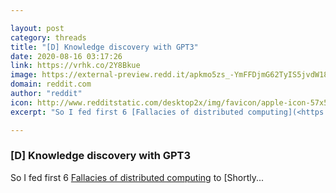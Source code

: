 ```yaml
---

layout: post
category: threads
title: "[D] Knowledge discovery with GPT3"
date: 2020-08-16 03:17:26
link: https://vrhk.co/2Y8Bkue
image: https://external-preview.redd.it/apkmo5zs_-YmFFDjmG62TyIS5jvdW18a790XKORnEu8.jpg?width=50&height=26.1780104712&auto=webp&crop=50:26.1780104712,smart&s=1df382021f67c4fb991401fe6a7b7ec64485c899
domain: reddit.com
author: "reddit"
icon: http://www.redditstatic.com/desktop2x/img/favicon/apple-icon-57x57.png
excerpt: "So I fed first 6 [Fallacies of distributed computing](<https://en.wikipedia.org/wiki/Fallacies_of_distributed_computing>) to [Shortly..."

---
```


### [D] Knowledge discovery with GPT3

So I fed first 6 [Fallacies of distributed computing](<https://en.wikipedia.org/wiki/Fallacies_of_distributed_computing>) to [Shortly...